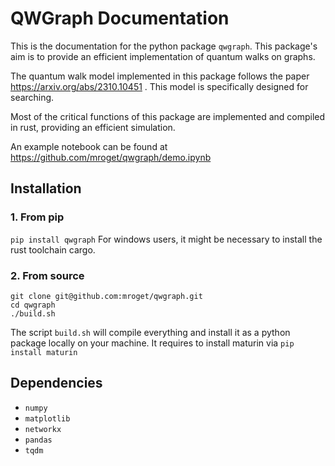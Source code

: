 # QWGraph Documentation

This is the documentation for the python package `qwgraph`. 
This package's aim is to provide an efficient implementation of quantum walks on graphs. 

The quantum walk model implemented in this package follows the paper https://arxiv.org/abs/2310.10451 . This model is specifically designed for searching.

Most of the critical functions of this package are implemented and compiled in rust, providing an efficient simulation.

An example notebook can be found at https://github.com/mroget/qwgraph/demo.ipynb

## Installation
### 1. From pip
`pip install qwgraph`
For windows users, it might be necessary to install the rust toolchain cargo.

### 2. From source
```
git clone git@github.com:mroget/qwgraph.git
cd qwgraph
./build.sh
```
The script `build.sh` will compile everything and install it as a python package locally on your machine. It requires to install maturin via
`pip install maturin`

## Dependencies
+ `numpy`
+ `matplotlib`
+ `networkx`
+ `pandas`
+ `tqdm`